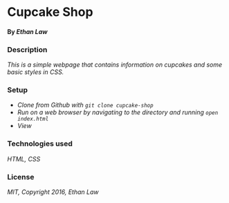 # Cupcake Shop

#### By _**Ethan Law**_

### Description

_This is a simple webpage that contains information on cupcakes and some basic styles in CSS._

### Setup

* _Clone from Github with `git clone cupcake-shop`_
* _Run on a web browser by navigating to the directory and running `open index.html`_
* _View_

### Technologies used

_HTML, CSS_

### License

_MIT, Copyright 2016, Ethan Law_

